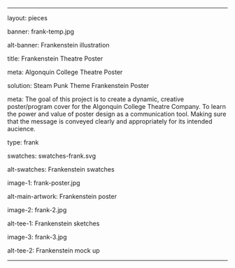 ---

layout: pieces

banner: frank-temp.jpg

alt-banner: Frankenstein illustration

title: Frankenstein Theatre Poster

meta: Algonquin College Theatre Poster

solution: Steam Punk Theme Frankenstein Poster

meta: The goal of this project is to create a dynamic, creative poster/program cover for the Algonquin College Theatre Company. To learn the power and value of poster design as a communication tool. Making sure that the message is conveyed clearly and appropriately for its intended aucience.

type: frank

swatches: swatches-frank.svg

alt-swatches: Frankenstein swatches

image-1: frank-poster.jpg

alt-main-artwork: Frankenstein poster

image-2: frank-2.jpg

alt-tee-1: Frankenstein sketches

image-3: frank-3.jpg

alt-tee-2: Frankenstein mock up

---